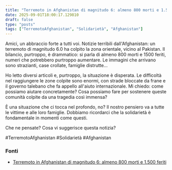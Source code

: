 ```yaml
---
title: "Terremoto in Afghanistan di magnitudo 6: almeno 800 morti e 1.500 feriti"
date: 2025-09-01T18:00:17.129810
draft: false
type: "posts"
tags: ["TerremotoAfghanistan", "Solidarietà", "Afghanistan"]
---
```


Amici, un abbraccio forte a tutti voi.  Notizie terribili dall'Afghanistan: un terremoto di magnitudo 6.0 ha colpito la zona orientale, vicino al Pakistan.  Il bilancio, purtroppo, è drammatico: si parla di almeno 800 morti e 1500 feriti, numeri che potrebbero purtroppo aumentare.  Le immagini che arrivano sono strazianti,  case crollate, famiglie distrutte...

Ho letto diversi articoli e, purtroppo, la situazione è disperata. Le difficoltà nel raggiungere le zone colpite sono enormi, con strade bloccate da frane e il governo talebano che fa appello all'aiuto internazionale.  Mi chiedo: come possiamo aiutare concretamente?  Cosa possiamo fare per sostenere queste comunità colpite da una tragedia così immensa?

È una situazione che ci tocca nel profondo, no?  Il nostro pensiero va a tutte le vittime e alle loro famiglie. Dobbiamo ricordarci che la solidarietà è fondamentale in momenti come questi.

Che ne pensate?  Cosa vi suggerisce questa notizia?

#TerremotoAfghanistan #Solidarietà #Afghanistan


### Fonti
- [Terremoto in Afghanistan di magnitudo 6: almeno 800 morti e 1.500 feriti](https://www.repubblica.it/esteri/2025/09/01/news/terremoto_afghanistan_nove_morti_due_bambini-424818690/)
